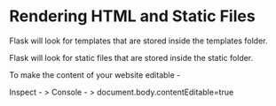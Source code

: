 # Rendering HTML and Static Files

Flask will look for templates that are stored inside the templates folder.

Flask will look for static files that are stored inside the static folder.

To make the content of your website editable -

Inspect - > Console - > document.body.contentEditable=true